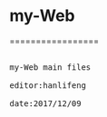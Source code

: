 # my-Web
=================
<div>
  <pre>
     <br>my-Web main files
     <br>editor:hanlifeng
     <br>date:2017/12/09
  </pre>
</div>

